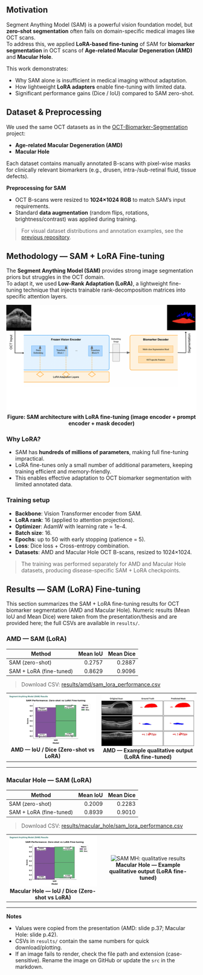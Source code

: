 ## Motivation

Segment Anything Model (SAM) is a powerful vision foundation model, but **zero-shot segmentation** often fails on domain-specific medical images like OCT scans.  
To address this, we applied **LoRA-based fine-tuning** of SAM for **biomarker segmentation** in OCT scans of **Age-related Macular Degeneration (AMD)** and **Macular Hole**.  

This work demonstrates:
- Why SAM alone is insufficient in medical imaging without adaptation.  
- How lightweight **LoRA adapters** enable fine-tuning with limited data.  
- Significant performance gains (Dice / IoU) compared to SAM zero-shot.

## Dataset & Preprocessing

We used the same OCT datasets as in the [OCT-Biomarker-Segmentation](https://github.com/Keshav0781/OCT-Biomarker-Segmentation) project:  
- **Age-related Macular Degeneration (AMD)**  
- **Macular Hole**  

Each dataset contains manually annotated B-scans with pixel-wise masks for clinically relevant biomarkers (e.g., drusen, intra-/sub-retinal fluid, tissue defects).  

**Preprocessing for SAM**  
- OCT B-scans were resized to **1024×1024 RGB** to match SAM’s input requirements.  
- Standard **data augmentation** (random flips, rotations, brightness/contrast) was applied during training.  

> For visual dataset distributions and annotation examples, see the [previous repository](https://github.com/Keshav0781/OCT-Biomarker-Segmentation).

## Methodology — SAM + LoRA Fine-tuning

The **Segment Anything Model (SAM)** provides strong image segmentation priors but struggles in the OCT domain.  
To adapt it, we used **Low-Rank Adaptation (LoRA)**, a lightweight fine-tuning technique that injects trainable rank-decomposition matrices into specific attention layers.

<div align="center">
  <img src="figures/methodology/sam_lora.png" alt="SAM + LoRA architecture" width="600"/><br>
  <b>Figure: SAM architecture with LoRA fine-tuning (image encoder + prompt encoder + mask decoder)</b>
</div>

### Why LoRA?
- SAM has **hundreds of millions of parameters**, making full fine-tuning impractical.  
- LoRA fine-tunes only a small number of additional parameters, keeping training efficient and memory-friendly.  
- This enables effective adaptation to OCT biomarker segmentation with limited annotated data.

### Training setup
- **Backbone**: Vision Transformer encoder from SAM.  
- **LoRA rank**: 16 (applied to attention projections).  
- **Optimizer**: AdamW with learning rate = 1e-4.  
- **Batch size**: 16.  
- **Epochs**: up to 50 with early stopping (patience = 5).  
- **Loss**: Dice loss + Cross-entropy combination.  
- **Datasets**: AMD and Macular Hole OCT B-scans, resized to 1024×1024.  

> The training was performed separately for AMD and Macular Hole datasets, producing disease-specific SAM + LoRA checkpoints.


## Results — SAM (LoRA) Fine-tuning

This section summarizes the SAM + LoRA fine-tuning results for OCT biomarker segmentation (AMD and Macular Hole). Numeric results (Mean IoU and Mean Dice) were taken from the presentation/thesis and are provided here; the full CSVs are available in `results/`.

### AMD — SAM (LoRA)
| Method | Mean IoU | Mean Dice |
|---|---:|---:|
| SAM (zero-shot) | 0.2757 | 0.2887 |
| SAM + LoRA (fine-tuned) | 0.8629 | 0.9096 |

> Download CSV: [results/amd/sam_lora_performance.csv](results/amd/sam_lora_performance.csv)

<div>
  <table>
    <tr>
      <td align="center">
        <img src="figures/amd/sam_amd_result.png" alt="SAM AMD: IoU/Dice comparison" width="420"/><br>
        <b>AMD — IoU / Dice (Zero-shot vs LoRA)</b>
      </td>
      <td align="center">
        <img src="figures/amd/sam_results_amd.png" alt="SAM AMD: qualitative results" width="420"/><br>
        <b>AMD — Example qualitative output (LoRA fine-tuned)</b>
      </td>
    </tr>
  </table>
</div>

---

### Macular Hole — SAM (LoRA)
| Method | Mean IoU | Mean Dice |
|---|---:|---:|
| SAM (zero-shot) | 0.2009 | 0.2283 |
| SAM + LoRA (fine-tuned) | 0.8939 | 0.9010 |

> Download CSV: [results/macular_hole/sam_lora_performance.csv](results/macular_hole/sam_lora_performance.csv)

<div>
  <table>
    <tr>
      <td align="center">
        <img src="figures/macular_hole/sam_macular_hole_result.png" alt="SAM MH: IoU/Dice comparison" width="420"/><br>
        <b>Macular Hole — IoU / Dice (Zero-shot vs LoRA)</b>
      </td>
      <td align="center">
        <img src="figures/macular_hole/sam_result_macular.png" alt="SAM MH: qualitative results" width="420"/><br>
        <b>Macular Hole — Example qualitative output (LoRA fine-tuned)</b>
      </td>
    </tr>
  </table>
</div>

---

**Notes**
- Values were copied from the presentation (AMD: slide p.37; Macular Hole: slide p.42).  
- CSVs in `results/` contain the same numbers for quick download/plotting.  
- If an image fails to render, check the file path and extension (case-sensitive). Rename the image on GitHub or update the `src` in the markdown.

